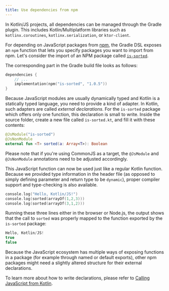 ```yaml
---
title: Use dependencies from npm
---
```



In Kotlin/JS projects, all dependencies can be managed through the Gradle plugin. This includes Kotlin/Multiplatform
libraries such as `kotlinx.coroutines`, `kotlinx.serialization`, or `ktor-client`.

For depending on JavaScript packages from [npm](https://www.npmjs.com/), the Gradle DSL exposes an `npm` function that
lets you specify packages you want to import from npm. Let's consider the import of an NPM package called [`is-sorted`](https://www.npmjs.com/package/is-sorted).

The corresponding part in the Gradle build file looks as follows:

```kotlin
dependencies {
    // ...
    implementation(npm("is-sorted", "1.0.5"))
}
```

Because JavaScript modules are usually dynamically typed and Kotlin is a statically typed language, you need to provide
a kind of adapter. In Kotlin, such adapters are called _external declarations_. For the `is-sorted` package which offers
only one function, this declaration is small to write. Inside the source folder, create a new file called `is-sorted.kt`,
and fill it with these contents:

```kotlin
@JsModule("is-sorted")
@JsNonModule
external fun <T> sorted(a: Array<T>): Boolean
```

Please note that if you're using CommonJS as a target, the `@JsModule` and `@JsNonModule` annotations need to be adjusted
accordingly.

This JavaScript function can now be used just like a regular Kotlin function. Because we provided type information in the
header file (as opposed to simply defining parameter and return type to be `dynamic`), proper compiler support and
type-checking is also available.

```kotlin
console.log("Hello, Kotlin/JS!")
console.log(sorted(arrayOf(1,2,3)))
console.log(sorted(arrayOf(3,1,2)))
```

Running these three lines either in the browser or Node.js, the output shows that the call to `sorted` was properly mapped
to the function exported by the `is-sorted` package:

```kotlin
Hello, Kotlin/JS!
true
false
```

Because the JavaScript ecosystem has multiple ways of exposing functions in a package (for example through named or default
exports), other npm packages might need a slightly altered structure for their external declarations.

To learn more about how to write declarations, please refer to [Calling JavaScript from Kotlin](js-interop.md).